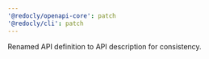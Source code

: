 ```yaml
---
'@redocly/openapi-core': patch
'@redocly/cli': patch
---
```


Renamed API definition to API description for consistency.
